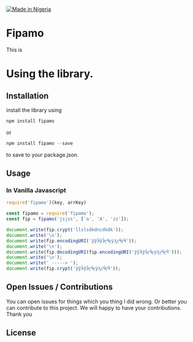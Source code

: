 
[![Made in Nigeria](https://img.shields.io/badge/made%20in-nigeria-008751.svg?style=flat-square)](https://github.com/acekyd/made-in-nigeria)

# Fipamo
This is 

# Using the library.

## Installation

install the library using 

```js
npm install fipamo
```
or 

```js
npm install fipamo --save
```
to save to your package.json.

## Usage


### In Vanilla Javascript

```js
require('fipamo')(key, arrKey)
```


```js
const fipamo = require('fipamo');
const fip = fipamo('jsjss', ['a', 'A', 'zz']);

document.write(fip.crypt('llslsdkdncdkdk'));
document.write('\n');
document.write(fip.encodingURI('ӳӳӬӳӬӻӴӻӱӼӻӴӻӴ'));
document.write('\n');
document.write(fip.decodingURI(fip.encodingURI('ӳӳӬӳӬӻӴӻӱӼӻӴӻӴ')));
document.write('\n');
document.write(' -----> ');
document.write(fip.crypt('ӳӳӬӳӬӻӴӻӱӼӻӴӻӴ'));

```


## Open Issues / Contributions

You can open issues for things which you thing I did wrong. Or better you can contribute to this project. We will happy to have your contributions. Thank you

## License

